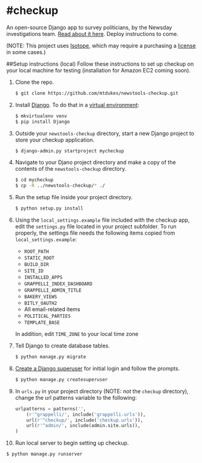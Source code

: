 #checkup
=======

An open-source Django app to survey politicians, by the Newsday investigations team. [Read about it here](http://newsday.github.io). Deploy instructions to come.

(NOTE: This project uses [Isotope](http://isotope.metafizzy.co/), which may require a purchasing a [license](http://isotope.metafizzy.co/docs/license.html) in some cases.)

##Setup instructions (local)
Follow these instructions to set up checkup on your local machine for testing (installation for Amazon EC2 coming soon).

1. Clone the repo.
   ```bash
   $ git clone https://github.com/mtdukes/newstools-checkup.git
   ```
2. Install [Django](https://docs.djangoproject.com/en/1.7/intro/install/). To do that in a [virtual environment](http://docs.python-guide.org/en/latest/dev/virtualenvs/):
   ```bash
   $ mkvirtualenv venv
   $ pip install Django
   ```

3. Outside your ```newstools-checkup``` directory, start a new Django project to store your checkup application.
   ```bash
   $ django-admin.py startproject mycheckup
   ```

4. Navigate to your Djano project directory and make a copy of the contents of the ```newstools-checkup``` directory.
   ```bash
   $ cd mycheckup
   $ cp -R ../newstools-checkup/* ./
   ```

5. Run the setup file inside your project directory.
   ```bash
   $ python setup.py install
   ```
6. Using the ```local_settings.example``` file included with the checkup app, edit the ```settings.py``` file located in your project subfolder. To run properly, the settings file needs the following items copied from ```local_settings.example```:
   * ```ROOT_PATH```
   * ```STATIC_ROOT```
   * ```BUILD_DIR```
   * ```SITE_ID```
   * ```INSTALLED_APPS``` 
   * ```GRAPPELLI_INDEX_DASHBOARD```
   * ```GRAPPELLI_ADMIN_TITLE```
   * ```BAKERY_VIEWS```
   * ```BITLY_OAUTH2```
   * All email-related items
   * ```POLITICAL_PARTIES```
   * ```TEMPLATE_BASE```
   
   In addition, edit ```TIME_ZONE``` to your local time zone
7. Tell Django to create database tables.
   ```bash
   $ python manage.py migrate
   ```
8. [Create a Django superuser](https://docs.djangoproject.com/en/1.7/intro/tutorial02/) for initial login and follow the prompts.
   ```bash
   $ python manage.py createsuperuser
   ```
9. In ```urls.py``` in your project directory (NOTE: *not* the ```checkup``` directory), change the url patterns variable to the following:
   ```python
   urlpatterns = patterns('',
       (r'^grappelli/', include('grappelli.urls')),
       url(r'^checkup/', include('checkup.urls')),
       url(r'^admin/', include(admin.site.urls)),
   )
   ```
10. Run local server to begin setting up checkup.
   ```bash
   $ python manage.py runserver
   ```